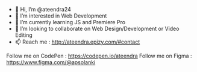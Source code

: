 - 👋 Hi, I’m @ateendra24
- 👀 I’m interested in Web Development
- 🌱 I’m currently learning JS and Premiere Pro
- 💞️ I’m looking to collaborate on Web Design/Development or Video Editing
- 📫 Reach me : http://ateendra.epizy.com/#contact

Follow me on CodePen : https://codepen.io/ateendra
Follow me on Figma : https://www.figma.com/@apsolanki
